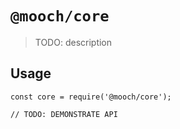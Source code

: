 # `@mooch/core`

> TODO: description

## Usage

```
const core = require('@mooch/core');

// TODO: DEMONSTRATE API
```
